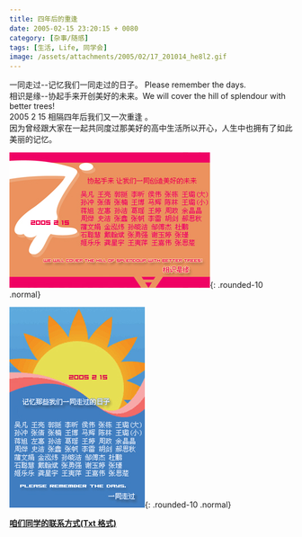 ```yaml
---
title: 四年后的重逢
date: 2005-02-15 23:20:15 + 0080
category: [杂事/随感]
tags: [生活, Life, 同学会]
image: /assets/attachments/2005/02/17_201014_he8l2.gif
---
```



一同走过--记忆我们一同走过的日子。 Please remember the days.  
相识是缘--协起手来开创美好的未来。We will cover the hill of splendour with better trees!  
2005 2 15 相隔四年后我们又一次重逢 。  
因为曾经跟大家在一起共同度过那美好的高中生活所以开心，人生中也拥有了如此美丽的记忆。  

![相聚](/assets//attachments/2005/02/17_214519_zwo3meet3.jpg){: .rounded-10 .normal}

![相聚](/assets/attachments/2005/02/17_214526_wtlzmeet4.jpg){: .rounded-10 .normal}


[**咱们同学的联系方式(Txt 格式)**](/assets/attachments/2005/02/16_001304_xun2phone_number.rar)  
